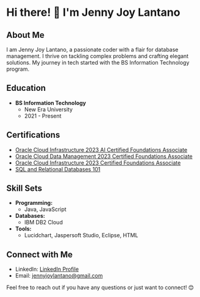 # Hi there! 👋 I'm Jenny Joy Lantano

## About Me

I am Jenny Joy Lantano, a passionate coder with a flair for database management. I thrive on tackling complex problems and crafting elegant solutions. My journey in tech started with the BS Information Technology program.

## Education

- **BS Information Technology**
  - New Era University
  - 2021 - Present

## Certifications

- [Oracle Cloud Infrastructure 2023 AI Certified Foundations Associate](https://catalog-education.oracle.com/pls/certview/sharebadge?id=6B9BCCB7995B45C23686B1C51C2FC06808F644B825E9D94BA495F0AB774C2149&fbclid=IwAR0vO3V2KDq6jxjetElkH9O5a2dtaRWa6q66F8cPVTGdPMfsuTozF6KWzRo)
- [Oracle Cloud Data Management 2023 Certified Foundations Associate](https://catalog-education.oracle.com/pls/certview/sharebadge?id=5224290B04E0D95D48D3D2FADDC5F455A182075D78F00DF8FF6CDAF9A17709EF&fbclid=IwAR1nRtti3xfoU29OEo8PFedM22JhtQ15i5UpTg0eO0Sm5pdeNdr9RUK5_SA)
- [Oracle Cloud Infrastructure 2023 Certified Foundations Associate](https://catalog-education.oracle.com/pls/certview/sharebadge?id=90A60239728C35FBFB0F3FE8FAB023D26251EA027192C309CA59A9C69C36D0C0&fbclid=IwAR3Ie9qMZcjvKNVqfk5GsMLNOTbINM60AchVl33GqcydmLhpZNmp-A1T5nI)
- [SQL and Relational Databases 101](https://courses.cognitiveclass.ai/certificates/533ec15e4f104ae7a605f10c9b1aaec7)

## Skill Sets

- **Programming:**
  - Java, JavaScript
- **Databases:**
  - IBM DB2 Cloud
- **Tools:**
  - Lucidchart, Jaspersoft Studio, Eclipse, HTML

## Connect with Me

- LinkedIn: [LinkedIn Profile](www.linkedin.com/in/jennyjoylantano)
- Email: jennyjoylantano@gmail.com

Feel free to reach out if you have any questions or just want to connect! 😊
